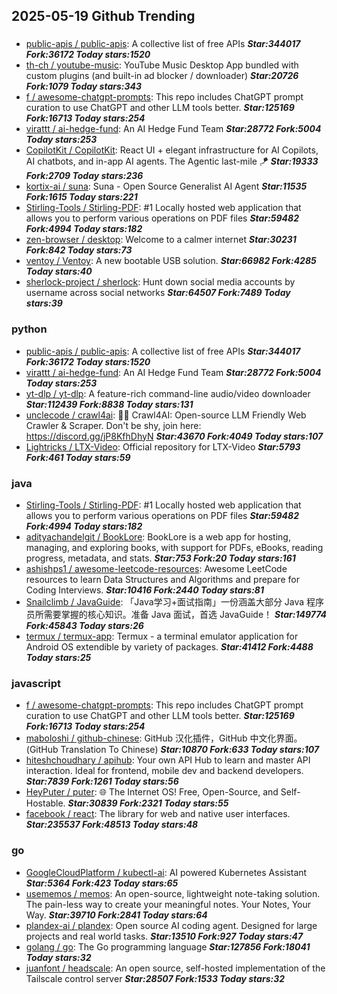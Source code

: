 ## 2025-05-19 Github Trending

### 
* [public-apis / public-apis](https://github.com/public-apis/public-apis): A collective list of free APIs ***Star:344017 Fork:36172 Today stars:1520***
* [th-ch / youtube-music](https://github.com/th-ch/youtube-music): YouTube Music Desktop App bundled with custom plugins (and built-in ad blocker / downloader) ***Star:20726 Fork:1079 Today stars:343***
* [f / awesome-chatgpt-prompts](https://github.com/f/awesome-chatgpt-prompts): This repo includes ChatGPT prompt curation to use ChatGPT and other LLM tools better. ***Star:125169 Fork:16713 Today stars:254***
* [virattt / ai-hedge-fund](https://github.com/virattt/ai-hedge-fund): An AI Hedge Fund Team ***Star:28772 Fork:5004 Today stars:253***
* [CopilotKit / CopilotKit](https://github.com/CopilotKit/CopilotKit): React UI + elegant infrastructure for AI Copilots, AI chatbots, and in-app AI agents. The Agentic last-mile 🪁 ***Star:19333 Fork:2709 Today stars:236***
* [kortix-ai / suna](https://github.com/kortix-ai/suna): Suna - Open Source Generalist AI Agent ***Star:11535 Fork:1615 Today stars:221***
* [Stirling-Tools / Stirling-PDF](https://github.com/Stirling-Tools/Stirling-PDF): #1 Locally hosted web application that allows you to perform various operations on PDF files ***Star:59482 Fork:4994 Today stars:182***
* [zen-browser / desktop](https://github.com/zen-browser/desktop): Welcome to a calmer internet ***Star:30231 Fork:842 Today stars:73***
* [ventoy / Ventoy](https://github.com/ventoy/Ventoy): A new bootable USB solution. ***Star:66982 Fork:4285 Today stars:40***
* [sherlock-project / sherlock](https://github.com/sherlock-project/sherlock): Hunt down social media accounts by username across social networks ***Star:64507 Fork:7489 Today stars:39***

### python
* [public-apis / public-apis](https://github.com/public-apis/public-apis): A collective list of free APIs ***Star:344017 Fork:36172 Today stars:1520***
* [virattt / ai-hedge-fund](https://github.com/virattt/ai-hedge-fund): An AI Hedge Fund Team ***Star:28772 Fork:5004 Today stars:253***
* [yt-dlp / yt-dlp](https://github.com/yt-dlp/yt-dlp): A feature-rich command-line audio/video downloader ***Star:112439 Fork:8838 Today stars:131***
* [unclecode / crawl4ai](https://github.com/unclecode/crawl4ai): 🚀🤖 Crawl4AI: Open-source LLM Friendly Web Crawler & Scraper. Don't be shy, join here: https://discord.gg/jP8KfhDhyN ***Star:43670 Fork:4049 Today stars:107***
* [Lightricks / LTX-Video](https://github.com/Lightricks/LTX-Video): Official repository for LTX-Video ***Star:5793 Fork:461 Today stars:59***

### java
* [Stirling-Tools / Stirling-PDF](https://github.com/Stirling-Tools/Stirling-PDF): #1 Locally hosted web application that allows you to perform various operations on PDF files ***Star:59482 Fork:4994 Today stars:182***
* [adityachandelgit / BookLore](https://github.com/adityachandelgit/BookLore): BookLore is a web app for hosting, managing, and exploring books, with support for PDFs, eBooks, reading progress, metadata, and stats. ***Star:753 Fork:20 Today stars:161***
* [ashishps1 / awesome-leetcode-resources](https://github.com/ashishps1/awesome-leetcode-resources): Awesome LeetCode resources to learn Data Structures and Algorithms and prepare for Coding Interviews. ***Star:10416 Fork:2440 Today stars:81***
* [Snailclimb / JavaGuide](https://github.com/Snailclimb/JavaGuide): 「Java学习+面试指南」一份涵盖大部分 Java 程序员所需要掌握的核心知识。准备 Java 面试，首选 JavaGuide！ ***Star:149774 Fork:45843 Today stars:26***
* [termux / termux-app](https://github.com/termux/termux-app): Termux - a terminal emulator application for Android OS extendible by variety of packages. ***Star:41412 Fork:4488 Today stars:25***

### javascript
* [f / awesome-chatgpt-prompts](https://github.com/f/awesome-chatgpt-prompts): This repo includes ChatGPT prompt curation to use ChatGPT and other LLM tools better. ***Star:125169 Fork:16713 Today stars:254***
* [maboloshi / github-chinese](https://github.com/maboloshi/github-chinese): GitHub 汉化插件，GitHub 中文化界面。 (GitHub Translation To Chinese) ***Star:10870 Fork:633 Today stars:107***
* [hiteshchoudhary / apihub](https://github.com/hiteshchoudhary/apihub): Your own API Hub to learn and master API interaction. Ideal for frontend, mobile dev and backend developers. ***Star:7839 Fork:1261 Today stars:56***
* [HeyPuter / puter](https://github.com/HeyPuter/puter): 🌐 The Internet OS! Free, Open-Source, and Self-Hostable. ***Star:30839 Fork:2321 Today stars:55***
* [facebook / react](https://github.com/facebook/react): The library for web and native user interfaces. ***Star:235537 Fork:48513 Today stars:48***

### go
* [GoogleCloudPlatform / kubectl-ai](https://github.com/GoogleCloudPlatform/kubectl-ai): AI powered Kubernetes Assistant ***Star:5364 Fork:423 Today stars:65***
* [usememos / memos](https://github.com/usememos/memos): An open-source, lightweight note-taking solution. The pain-less way to create your meaningful notes. Your Notes, Your Way. ***Star:39710 Fork:2841 Today stars:64***
* [plandex-ai / plandex](https://github.com/plandex-ai/plandex): Open source AI coding agent. Designed for large projects and real world tasks. ***Star:13510 Fork:927 Today stars:47***
* [golang / go](https://github.com/golang/go): The Go programming language ***Star:127856 Fork:18041 Today stars:32***
* [juanfont / headscale](https://github.com/juanfont/headscale): An open source, self-hosted implementation of the Tailscale control server ***Star:28507 Fork:1533 Today stars:32***
